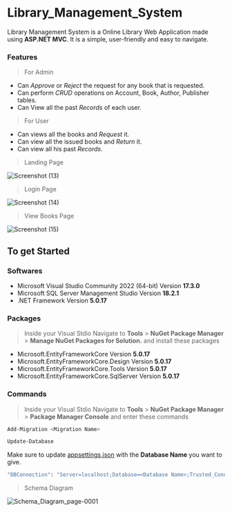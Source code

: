 # Library_Management_System
Library Management System is a Online Library Web Application made using **ASP.NET MVC**. It is a simple, user-friendly and easy to navigate.
### Features
> For Admin
 * Can *Approve* or *Reject* the request for any book that is requested.
 * Can perform *CRUD* operations on Account, Book, Author, Publisher tables.
 * Can View all the past *Records* of each user.
> For User
* Can views all the books and *Request* it.
* Can view all the issued books and *Return* it.
* Can view all his past *Records*.

> Landing Page

![Screenshot (13)](https://user-images.githubusercontent.com/109417065/184586767-abf63457-8d92-4038-8891-5298462bc32a.png)

> Login Page

![Screenshot (14)](https://user-images.githubusercontent.com/109417065/184586807-bf4eaca1-b5dc-40aa-ad89-e5bf9b9aeda7.png)

> View Books Page

![Screenshot (15)](https://user-images.githubusercontent.com/109417065/184586844-1dd204b1-53ab-43dd-a9b3-246f185425a5.png)
## To get Started
### Softwares
* Microsoft Visual Studio Community 2022 (64-bit) Version **17.3.0**
* Microsoft SQL Server Management Studio Version **18.2.1**
* .NET Framework Version **5.0.17**

### Packages
> Inside your Visual Stdio Navigate to 
**Tools** > **NuGet Package Manager** > **Manage NuGet Packages for Solution.**
and install these packages

* Microsoft.EntityFrameworkCore Version **5.0.17**
* Microsoft.EntityFrameworkCore.Design Version **5.0.17**
* Microsoft.EntityFrameworkCore.Tools Version **5.0.17**
* Microsoft.EntityFrameworkCore.SqlServer Version **5.0.17**

### Commands
> Inside your Visual Stdio Navigate to 
**Tools** > **NuGet Package Manager** > **Package Manager Console**
and enter these commands
```sh
Add-Migration <Migration Name>
```
```sh
Update-Database
```
Make sure to update [appsettings.json](https://github.com/KDI-pulkit/Library_Management_System/blob/master/LibraryManagementSystem/appsettings.json) with the **Database Name** you want to give.
```sh
"DBConnection": "Server=localhost;Database=<Database Name>;Trusted_Connection=True;"
```

> Schema Diagram

![Schema_Diagram_page-0001](https://user-images.githubusercontent.com/109417065/184586305-f2e178b2-43ed-4d48-84ca-ecf3a1f06998.jpg)
